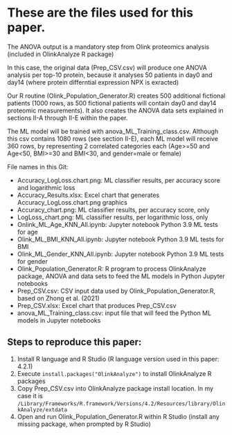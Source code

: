 # These are the files used for this paper.
The ANOVA output is a mandatory step from Olink proteomics analysis (included in OlinkAnalyze R package)

In this case, the original data (Prep_CSV.csv) will produce one ANOVA analysis per top-10 protein, because it analyses 50 patients in day0 and day14 (where protein differntial expression NPX is exracted)

Our R routine (Olink_Population_Generator.R) creates 500 additional fictional patients (1000 rows, as 500 fictional patients will contain day0 and day14 proteomic measurements). It also creates the ANOVA data sets explained in sections II-A through II-E within the paper.

The ML model will be trained with anova_ML_Training_class.csv. Although this csv contains 1080 rows (see section II-E), each ML model will receive 360 rows, by representing 2 correlated categories each (Age>=50 and Age<50, BMI>=30 and BMI<30, and gender=male or female)

File names in this Git:
- Accuracy_LogLoss.chart.png: ML classifier results, per accuracy score and logarithmic loss
- Accuracy_Results.xlsx: Excel chart that generates Accuracy_LogLoss.chart.png graphics
- Accuracy_chart.png: ML classifier results, per accuracy score, only
- LogLoss_chart.png: ML classifier results, per logarithmic loss, only
- Onlink_ML_Age_KNN_All.ipynb: Jupyter notebook Python 3.9 ML tests for age
- Olink_ML_BMI_KNN_All.ipynb: Jupyter notebook Python 3.9 ML tests for BMI
- Olink_ML_Gender_KNN_All.ipynb: Jupyter notebook Python 3.9 ML tests for gender
- Olink_Population_Generator.R: R program to process OlinkAnalyze package, ANOVA and data sets to feed the ML models in Python Jupyter notebooks
- Prep_CSV.csv: CSV input data used by Olink_Population_Generator.R, based on Zhong et al. (2021)
- Prep_CSV.xlsx: Excel chart that produces Prep_CSV.csv
- anova_ML_Training_class.csv: input file that will feed the Python ML models in Jupyter notebooks

## Steps to reproduce this paper:
1. Install R language and R Studio (R language version used in this paper: 4.2.1)
2. Execute <code>install.packages("OlinkAnalyze")</code> to install OlinkAnalyze R packages
3. Copy Prep_CSV.csv into OlinkAnalyze package install location. In my case it is <code>/Library/Frameworks/R.framework/Versions/4.2/Resources/library/OlinkAnalyze/extdata</code>
4. Open and run Olink_Population_Generator.R within R Studio (install any missing package, when prompted by R Studio)
